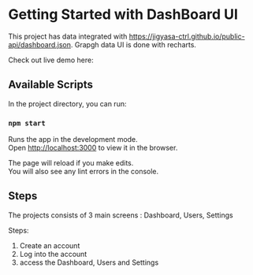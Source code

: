 # Getting Started with DashBoard UI

This project has data integrated with https://jigyasa-ctrl.github.io/public-api/dashboard.json.
Grapgh data UI is done with recharts.

Check out live demo here: 

## Available Scripts

In the project directory, you can run:

### `npm start`

Runs the app in the development mode.\
Open [http://localhost:3000](http://localhost:3000) to view it in the browser.

The page will reload if you make edits.\
You will also see any lint errors in the console.

## Steps

The projects consists of 3 main screens : Dashboard, Users, Settings

Steps: 
1. Create an account
2. Log into the account
3. access the Dashboard, Users and Settings
